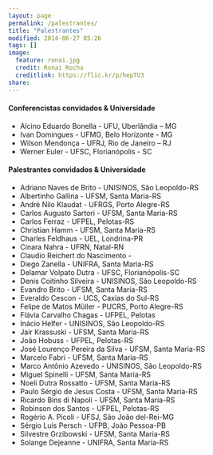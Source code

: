 ```yaml
---
layout: page
permalink: /palestrantes/
title: "Palestrantes"
modified: 2014-06-27 05:26
tags: []
image:
  feature: ronai.jpg
  credit: Ronai Rocha
  creditlink: https://flic.kr/p/hepTU3
share: 
---
```


#### Conferencistas convidados & Universidade
* Alcino Eduardo Bonella - UFU, Uberlândia – MG
* Ivan Domingues - UFMG, Belo Horizonte - MG
* Wilson Mendonça - UFRJ, Rio de Janeiro – RJ
* Werner Euler - UFSC, Florianópolis - SC


#### Palestrantes convidados & Universidade
* Adriano Naves de Brito - UNISINOS, São Leopoldo-RS
* Albertinho Gallina - UFSM, Santa Maria-RS
* André Nilo Klaudat - UFRGS, Porto Alegre-RS
* Carlos Augusto Sartori - UFSM, Santa Maria-RS
* Carlos Ferraz - UFPEL, Pelotas-RS
* Christian Hamm - UFSM, Santa Maria-RS
* Charles Feldhaus - UEL, Londrina-PR
* Cinara Nahra - UFRN, Natal-RN
* Claudio Reichert do Nascimento - 
* Diego Zanella - UNIFRA, Santa Maria-RS
* Delamar Volpato Dutra - UFSC, Florianópolis-SC
* Denis Coitinho Silveira - UNISINOS, São Leopoldo-RS
* Evandro Brito - UFSM, Santa Maria-RS
* Everaldo Cescon - UCS, Caxias do Sul-RS
* Felipe de Matos Müller - PUCRS, Porto Alegre-RS
* Flávia Carvalho Chagas - UFPEL, Pelotas
* Inácio Helfer - UNISINOS, São Leopoldo-RS
* Jair Krassuski - UFSM, Santa Maria-RS
* João Hobuss - UFPEL, Pelotas-RS
* José Lourenço Pereira da Silva - UFSM, Santa Maria-RS
* Marcelo Fabri - UFSM, Santa Maria-RS
* Marco Antônio Azevedo - UNISINOS, São Leopoldo-RS
* Miguel Spinelli - UFSM, Santa Maria-RS
* Noeli Dutra Rossatto - UFSM, Santa Maria-RS
* Paulo Sérgio de Jesus Costa - UFSM, Santa Maria-RS
* Ricardo Bins di Napoli - UFSM, Santa Maria-RS
* Robinson dos Santos - UFPEL, Pelotas-RS
* Rogério A. Picoli - UFSJ, São João del-Rei-MG
* Sérgio Luis Persch - UFPB, João Pessoa-PB
* Silvestre Grzibowski - UFSM, Santa Maria-RS 
* Solange Dejeanne - UNIFRA, Santa Maria-RS

